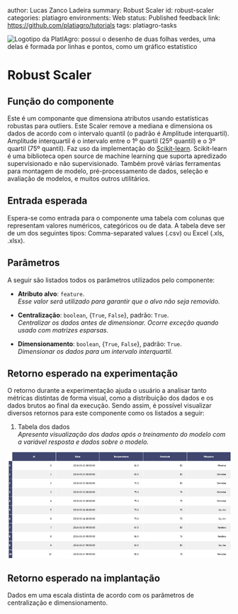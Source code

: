 author: Lucas Zanco Ladeira
summary: Robust Scaler
id: robust-scaler
categories: platiagro
environments: Web
status: Published
feedback link: https://github.com/platiagro/tutorials
tags: platiagro-tasks


![Logotipo da PlatIAgro: possui o desenho de duas folhas verdes, uma delas é formada por linhas e pontos, como um gráfico estatístico](img/logo.png)


# Robust Scaler

## Função do componente

Este é um componante que dimensiona atributos usando estatísticas robustas para outliers. Este Scaler remove a mediana e dimensiona os dados de acordo com o intervalo quantil (o padrão é Amplitude interquartil). Amplitude interquartil é o intervalo entre o 1º quartil (25º quantil) e o 3º quartil (75º quantil). Faz uso da implementação do [Scikit-learn](https://scikit-learn.org/stable/modules/generated/sklearn.preprocessing.RobustScaler.html). Scikit-learn é uma biblioteca open source de machine learning que suporta apredizado supervisionado e não supervisionado. Também provê várias ferramentas para montagem de modelo, pré-processamento de dados, seleção e avaliação de modelos, e muitos outros utilitários.


## Entrada esperada

Espera-se como entrada para o componente uma tabela com colunas que representam valores numéricos, categóricos ou de data. A tabela deve ser de um dos seguintes tipos: Comma-separated values (.csv) ou Excel (.xls, .xlsx).


## Parâmetros

A seguir são listados todos os parâmetros utilizados pelo componente:

- **Atributo alvo**: `feature`.<br>
<em>Esse valor será utilizado para garantir que o alvo não seja removido.</em>


- **Centralização**: `boolean`, {`True`, `False`}, padrão: `True`.<br>
<em>Centralizar os dados antes de dimensionar. Ocorre exceção quando usado com matrizes esparsas.</em>


- **Dimensionamento**: `boolean`, {`True`, `False`}, padrão: `True`.<br>
<em>Dimensionar os dados para um intervalo interquartil.</em>


## Retorno esperado na experimentação

O retorno durante a experimentação ajuda o usuário a analisar tanto métricas distintas de forma visual, como a distribuição dos dados e os dados brutos ao final da execução. Sendo assim, é possível visualizar diversos retornos para este componente como os listados a seguir:

1. Tabela dos dados<br> <em>Apresenta visualização dos dados após o treinamento do modelo com a variável resposta e dados sobre o modelo.</em>
<img src="img/table.png" width="800">


## Retorno esperado na implantação

Dados em uma escala distinta de acordo com os parâmetros de centralização e dimensionamento.